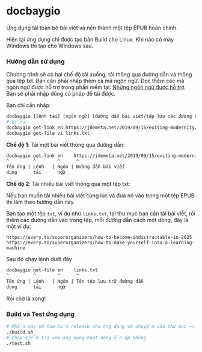 # docbaygio
Ứng dụng tải toàn bộ bài viết và nén thành một tệp EPUB hoàn chỉnh.

Hiện tại ứng dụng chỉ được tạo bản Build cho Linux. Khi nào có máy Windows thì tạo cho Windows sau.

### Hướng dẫn sử dụng
Chương trình sẽ có hai chế độ tải xuống, tải thông qua đường dẫn và thông qua tệp txt. Bạn cần phải nhập thêm cả mã ngôn ngữ. Đọc thêm các mã ngôn ngữ được hỗ trợ trong phần mềm tại: [Những ngôn ngữ được hỗ trợ](supported_languages.txt). Bạn sẽ phải nhập đúng cú pháp để tải được. 

Bạn chỉ cần nhập:

```bash
docbaygio [lệnh tải] [ngôn ngữ] [đường dẫn bài viết/tệp lưu các đường dẫn]
# Ví dụ
docbaygio get-link en https://jdemeta.net/2019/09/15/exiting-modernity/
docbaygio get-file vi links.txt
```

**Chế độ 1**: Tải một bài viết thông qua đường dẫn:

```bash
docbaygio get-link en    https://jdemeta.net/2019/09/15/exiting-modernity/
^		  ^        ^      ^
Tên ứng | Lệnh   | Ngôn | Đường dẫn bài viết
dụng      tải      ngữ
```

**Chế độ 2**: Tải nhiều bài viết thông qua một tệp txt:

Nếu bạn muốn tải nhiều bài viết cùng lúc và đưa nó vào trong một tệp EPUB thì làm theo hướng dẫn này.

Bạn tạo một tệp `txt`, ví dụ như `links.txt`, tại thư mục bạn cần tải bài viết, rồi thêm các đường dẫn vào trong tệp, mỗi đường dẫn cách một dòng, đây là một ví dụ:

```
https://every.to/superorganizers/how-to-become-indistractable-in-2025
https://every.to/superorganizers/how-to-make-yourself-into-a-learning-machine
```
Sau đó chạy lệnh dưới đây

```bash
docbaygio get-file en    links.txt
^		  ^        ^      ^
Tên ứng | Lệnh   | Ngôn | Tên tệp lưu trữ đường dẫn
dụng      tải      ngữ
```

Rồi chờ là xong!

### Build và Test ứng dụng

```bash
# Phần này sẽ tạo bản release cho ứng dụng và chuyển vào thư mục ~/.local/bin/ trong Linux
./build.sh
# Chạy kiểm tra xem ứng dụng hoạt động ổn áp không
./test.sh
```